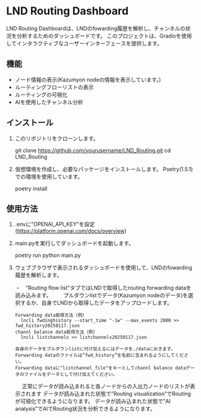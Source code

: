 # LND Routing Dashboard

LND Routing Dashboardは、LNDのfowarding履歴を解析し、チャンネルの状況を分析するためのダッシュボードです。
このプロジェクトは、Gradioを使用してインタラクティブなユーザーインターフェースを提供します。

## 機能

- ノード情報の表示(Kazumyon nodeの情報を表示しています。)
- ルーティングフローリストの表示
- ルーティングの可視化
- AIを使用したチャンネル分析

## インストール

1. このリポジトリをクローンします。

    git clone https://github.com/yourusername/LND_Routing.git
    cd LND_Routing

2. 仮想環境を作成し、必要なパッケージをインストールします。
   Poetry(1.5.1)での環境を使用しています。

    poetry install

## 使用方法

1. .envに"OPENAI_API_KEY"を設定(https://platform.openai.com/docs/overview)
2. main.pyを実行してダッシュボードを起動します。

    poetry run python main.py

3. ウェブブラウザで表示されるダッシュボードを使用して、LNDのfowarding履歴を解析します。

   ・　”Routing flow list"タブではLNDで取得したrouting forwarding dataを読み込みます。
   　　プルダウンlistでデータ(Kazumyon nodeのデータ)を選択するか、自身でLNDから取得したデータをアップロードします。

       Forwarding data取得方法（例）
         lncli fwdinghistory --start_time "-1w" --max_events 2000 >> fwd_history20250117.json
       channl balance data取得方法（例）
         lncli listchannels >> listchannels20250117.json

       自身のデータをプルダウンlistに付け加えるにはデータを./dataにおきます。
       Forwarding dataのファイルは”fwd_history”を名前に含まれるようにしてください。
       Forwarding dataに"listchannel_file"をキーとしてchannl balance dataデータのファイルをデータとして付け加えてください。

   　  正常にデータが読み込まれると各ノードからの入出力ノードのリストが表示されます
       データが読み込まれた状態で”Routing visualization”でRoutingが可視化できるようになります。
       データが読み込まれた状態で”AI analysis”でAIでRouting状況を分析できるようになります。
